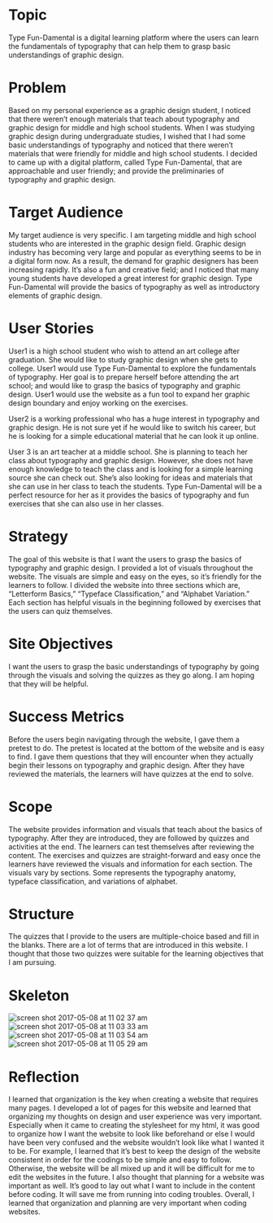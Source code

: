 <h1>Topic</h1>
<p>Type Fun-Damental is a digital learning platform where the users can learn the fundamentals of typography that can help them to grasp basic understandings of graphic design.</p>
<h1>Problem</h1>
<p>Based on my personal experience as a graphic design student, I noticed that there weren’t enough materials that teach about typography and graphic design for middle and high school students. When I was studying graphic design during undergraduate studies, I wished that I had some basic understandings of typography and noticed that there weren’t materials that were friendly for middle and high school students. I decided to came up with a digital platform, called Type Fun-Damental, that are approachable and user friendly; and provide the preliminaries of typography and graphic design.</p>
<h1>Target Audience</h1>
<p>My target audience is very specific. I am targeting middle and high school students who are interested in the graphic design field. Graphic design industry has becoming very large and popular as everything seems to be in a digital form now. As a result, the demand for graphic designers has been increasing rapidly. It’s also a fun and creative field; and I noticed that many young students have developed a great interest for graphic design. Type Fun-Damental will provide the basics of typography as well as introductory elements of graphic design.</p>
<h1>User Stories</h1>
<p>User1 is a high school student who wish to attend an art college after graduation. She would like to study graphic design when she gets to college. User1 would use Type Fun-Damental to explore the fundamentals of typography. Her goal is to prepare herself before attending the art school; and would like to grasp the basics of typography and graphic design. User1 would use the website as a fun tool to expand her graphic design boundary and enjoy working on the exercises.

User2 is a working professional who has a huge interest in typography and graphic design. He is not sure yet if he would like to switch his career, but he is looking for a simple educational material that he can look it up online. 

User 3 is an art teacher at a middle school. She is planning to teach her class about typography and graphic design. However, she does not have enough knowledge to teach the class and is looking for a simple learning source she can check out. She’s also looking for ideas and materials that she can use in her class to teach the students. Type Fun-Damental will be a perfect resource for her as it provides the basics of typography and fun exercises that she can also use in her classes.</p>
<h1>Strategy</h1>
<p>The goal of this website is that I want the users to grasp the basics of typography and graphic design. I provided a lot of visuals throughout the website. The visuals are simple and easy on the eyes, so it’s friendly for the learners to follow. I divided the website into three sections which are, “Letterform Basics,” “Typeface Classification,” and “Alphabet Variation.” Each section has helpful visuals in the beginning followed by exercises that the users can quiz themselves.</p>
<h1>Site Objectives</h1>
<p>I want the users to grasp the basic understandings of typography by going through the visuals and solving the quizzes as they go along. I am hoping that they will be helpful. </p>
<h1>Success Metrics</h1>
<p>Before the users begin navigating through the website, I gave them a pretest to do. The pretest is located at the bottom of the website and is easy to find. I gave them questions that they will encounter when they actually begin their lessons on typography and graphic design. After they have reviewed the materials, the learners will have quizzes at the end to solve.</p>
<h1>Scope</h1>
<p>The website provides information and visuals that teach about the basics of typography. After they are introduced, they are followed by quizzes and activities at the end. The learners can test themselves after reviewing the content. The exercises and quizzes are straight-forward and easy once the learners have reviewed the visuals and information for each section. The visuals vary by sections. Some represents the typography anatomy, typeface classification, and variations of alphabet. </p>
<h1>Structure</h1>
<p>The quizzes that I provide to the users are multiple-choice based and fill in the blanks. There are a lot of terms that are introduced in this website. I thought that those two quizzes were suitable for the learning objectives that I am pursuing. 
<h1>Skeleton</h1>

![screen shot 2017-05-08 at 11 02 37 am](https://cloud.githubusercontent.com/assets/25942653/25824145/484658e0-340c-11e7-9f0c-22108096cb38.png)
![screen shot 2017-05-08 at 11 03 33 am](https://cloud.githubusercontent.com/assets/25942653/25824142/4843f80c-340c-11e7-955b-b18ad10672f2.png)
![screen shot 2017-05-08 at 11 03 54 am](https://cloud.githubusercontent.com/assets/25942653/25824144/484452c0-340c-11e7-9cb9-5b8f034355ba.png)
![screen shot 2017-05-08 at 11 05 29 am](https://cloud.githubusercontent.com/assets/25942653/25824143/48445572-340c-11e7-84ff-b827e143fcc8.png)

<h1>Reflection</h1>
<p>I learned that organization is the key when creating a website that requires many pages. I developed a lot of pages for this website and learned that organizing my thoughts on design and user experience was very important. Especially when it came to creating the stylesheet for my html, it was good to organize how I want the website to look like beforehand or else I would have been very confused and the website wouldn’t look like what I wanted it to be. For example, I learned that it’s best to keep the design of the website consistent in order for the codings to be simple and easy to follow. Otherwise, the website will be all mixed up and it will be difficult for me to edit the websites in the future. I also thought that planning for a website was important as well. It’s good to lay out what I want to include in the content before coding. It will save me from running into coding troubles. Overall, I learned that organization and planning are very important when coding websites.</p>

